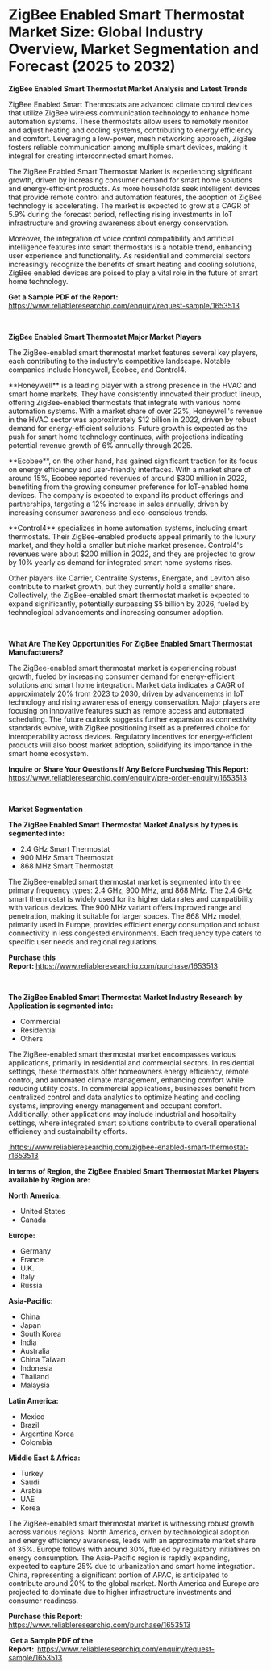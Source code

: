 <p><h1>ZigBee Enabled Smart Thermostat Market Size: Global Industry Overview, Market Segmentation and Forecast (2025 to 2032)</h1></p><p><strong>ZigBee Enabled Smart Thermostat Market Analysis and Latest Trends</strong></p>
<p><p>ZigBee Enabled Smart Thermostats are advanced climate control devices that utilize ZigBee wireless communication technology to enhance home automation systems. These thermostats allow users to remotely monitor and adjust heating and cooling systems, contributing to energy efficiency and comfort. Leveraging a low-power, mesh networking approach, ZigBee fosters reliable communication among multiple smart devices, making it integral for creating interconnected smart homes.</p><p>The ZigBee Enabled Smart Thermostat Market is experiencing significant growth, driven by increasing consumer demand for smart home solutions and energy-efficient products. As more households seek intelligent devices that provide remote control and automation features, the adoption of ZigBee technology is accelerating. The market is expected to grow at a CAGR of 5.9% during the forecast period, reflecting rising investments in IoT infrastructure and growing awareness about energy conservation. </p><p>Moreover, the integration of voice control compatibility and artificial intelligence features into smart thermostats is a notable trend, enhancing user experience and functionality. As residential and commercial sectors increasingly recognize the benefits of smart heating and cooling solutions, ZigBee enabled devices are poised to play a vital role in the future of smart home technology.</p></p>
<p><strong>Get a Sample PDF of the Report:&nbsp;</strong> <a href="https://www.reliableresearchiq.com/enquiry/request-sample/1653513?utm_campaign=2456&utm_medium=2&utm_source=Github&utm_content=ia&utm_term=18042025&utm_id=zigbee-enabled-smart-thermostat">https://www.reliableresearchiq.com/enquiry/request-sample/1653513</a></p>
<p>&nbsp;</p>
<p><strong>ZigBee Enabled Smart Thermostat Major Market Players</strong></p>
<p><p>The ZigBee-enabled smart thermostat market features several key players, each contributing to the industry's competitive landscape. Notable companies include Honeywell, Ecobee, and Control4.</p><p>**Honeywell** is a leading player with a strong presence in the HVAC and smart home markets. They have consistently innovated their product lineup, offering ZigBee-enabled thermostats that integrate with various home automation systems. With a market share of over 22%, Honeywell's revenue in the HVAC sector was approximately $12 billion in 2022, driven by robust demand for energy-efficient solutions. Future growth is expected as the push for smart home technology continues, with projections indicating potential revenue growth of 6% annually through 2025.</p><p>**Ecobee**, on the other hand, has gained significant traction for its focus on energy efficiency and user-friendly interfaces. With a market share of around 15%, Ecobee reported revenues of around $300 million in 2022, benefiting from the growing consumer preference for IoT-enabled home devices. The company is expected to expand its product offerings and partnerships, targeting a 12% increase in sales annually, driven by increasing consumer awareness and eco-conscious trends.</p><p>**Control4** specializes in home automation systems, including smart thermostats. Their ZigBee-enabled products appeal primarily to the luxury market, and they hold a smaller but niche market presence. Control4's revenues were about $200 million in 2022, and they are projected to grow by 10% yearly as demand for integrated smart home systems rises.</p><p>Other players like Carrier, Centralite Systems, Energate, and Leviton also contribute to market growth, but they currently hold a smaller share. Collectively, the ZigBee-enabled smart thermostat market is expected to expand significantly, potentially surpassing $5 billion by 2026, fueled by technological advancements and increasing consumer adoption.</p></p>
<p>&nbsp;</p>
<p><strong>What Are The Key Opportunities For ZigBee Enabled Smart Thermostat Manufacturers?</strong></p>
<p><p>The ZigBee-enabled smart thermostat market is experiencing robust growth, fueled by increasing consumer demand for energy-efficient solutions and smart home integration. Market data indicates a CAGR of approximately 20% from 2023 to 2030, driven by advancements in IoT technology and rising awareness of energy conservation. Major players are focusing on innovative features such as remote access and automated scheduling. The future outlook suggests further expansion as connectivity standards evolve, with ZigBee positioning itself as a preferred choice for interoperability across devices. Regulatory incentives for energy-efficient products will also boost market adoption, solidifying its importance in the smart home ecosystem.</p></p>
<p><strong>Inquire or Share Your Questions If Any Before Purchasing This Report:</strong> <a href="https://www.reliableresearchiq.com/enquiry/pre-order-enquiry/1653513?utm_campaign=2456&utm_medium=2&utm_source=Github&utm_content=ia&utm_term=18042025&utm_id=zigbee-enabled-smart-thermostat">https://www.reliableresearchiq.com/enquiry/pre-order-enquiry/1653513</a></p>
<p>&nbsp;</p>
<p><strong>Market Segmentation</strong></p>
<p><strong>The ZigBee Enabled Smart Thermostat Market Analysis by types is segmented into:</strong></p>
<p><ul><li>2.4 GHz Smart Thermostat</li><li>900 MHz Smart Thermostat</li><li>868 MHz Smart Thermostat</li></ul></p>
<p><p>The ZigBee-enabled smart thermostat market is segmented into three primary frequency types: 2.4 GHz, 900 MHz, and 868 MHz. The 2.4 GHz smart thermostat is widely used for its higher data rates and compatibility with various devices. The 900 MHz variant offers improved range and penetration, making it suitable for larger spaces. The 868 MHz model, primarily used in Europe, provides efficient energy consumption and robust connectivity in less congested environments. Each frequency type caters to specific user needs and regional regulations.</p></p>
<p><strong>Purchase this Report:&nbsp;</strong><a href="https://www.reliableresearchiq.com/purchase/1653513?utm_campaign=2456&utm_medium=2&utm_source=Github&utm_content=ia&utm_term=18042025&utm_id=zigbee-enabled-smart-thermostat">https://www.reliableresearchiq.com/purchase/1653513</a></p>
<p>&nbsp;</p>
<p><strong>The ZigBee Enabled Smart Thermostat Market Industry Research by Application is segmented into:</strong></p>
<p><ul><li>Commercial</li><li>Residential</li><li>Others</li></ul></p>
<p><p>The ZigBee-enabled smart thermostat market encompasses various applications, primarily in residential and commercial sectors. In residential settings, these thermostats offer homeowners energy efficiency, remote control, and automated climate management, enhancing comfort while reducing utility costs. In commercial applications, businesses benefit from centralized control and data analytics to optimize heating and cooling systems, improving energy management and occupant comfort. Additionally, other applications may include industrial and hospitality settings, where integrated smart solutions contribute to overall operational efficiency and sustainability efforts.</p></p>
<p><a href="https://www.reliableresearchiq.com/zigbee-enabled-smart-thermostat-r1653513?utm_campaign=2456&utm_medium=2&utm_source=Github&utm_content=ia&utm_term=18042025&utm_id=zigbee-enabled-smart-thermostat">&nbsp;https://www.reliableresearchiq.com/zigbee-enabled-smart-thermostat-r1653513</a></p>
<p><strong>In terms of Region, the ZigBee Enabled Smart Thermostat Market Players available by Region are:</strong></p>
<p>
    <p> <strong> North America: </strong>
        <ul>
            <li>United States</li>
            <li>Canada</li>
        </ul>
        </p> 
    <p> <strong> Europe: </strong>
        <ul>
            <li>Germany</li>
            <li>France</li>
            <li>U.K.</li>
            <li>Italy</li>
            <li>Russia</li>
        </ul>
        </p> 
    <p> <strong> Asia-Pacific: </strong>
        <ul>
            <li>China</li>
            <li>Japan</li>
            <li>South Korea</li>
            <li>India</li>
            <li>Australia</li>
            <li>China Taiwan</li>
            <li>Indonesia</li>
            <li>Thailand</li>
            <li>Malaysia</li>
        </ul>
        </p> 
    <p> <strong> Latin America: </strong>
        <ul>
            <li>Mexico</li>
            <li>Brazil</li>
            <li>Argentina Korea</li>
            <li>Colombia</li>
        </ul>
        </p> 
    <p> <strong> Middle East & Africa: </strong>
        <ul>
            <li>Turkey</li>
            <li>Saudi</li>
            <li>Arabia</li>
            <li>UAE</li>
            <li>Korea</li>
        </ul>
    </p>
    </p>
<p><p>The ZigBee-enabled smart thermostat market is witnessing robust growth across various regions. North America, driven by technological adoption and energy efficiency awareness, leads with an approximate market share of 35%. Europe follows with around 30%, fueled by regulatory initiatives on energy consumption. The Asia-Pacific region is rapidly expanding, expected to capture 25% due to urbanization and smart home integration. China, representing a significant portion of APAC, is anticipated to contribute around 20% to the global market. North America and Europe are projected to dominate due to higher infrastructure investments and consumer readiness.</p></p>
<p><strong>Purchase this Report: </strong><a href="https://www.reliableresearchiq.com/purchase/1653513?utm_campaign=2456&utm_medium=2&utm_source=Github&utm_content=ia&utm_term=18042025&utm_id=zigbee-enabled-smart-thermostat">https://www.reliableresearchiq.com/purchase/1653513</a></p>
<p>&nbsp;<strong>Get a Sample PDF of the Report:&nbsp;&nbsp;</strong><a href="https://www.reliableresearchiq.com/enquiry/request-sample/1653513?utm_campaign=2456&utm_medium=2&utm_source=Github&utm_content=ia&utm_term=18042025&utm_id=zigbee-enabled-smart-thermostat">https://www.reliableresearchiq.com/enquiry/request-sample/1653513</a></p>
<p><strong></strong></p>
<p><p></p><p></p><p></p></p>